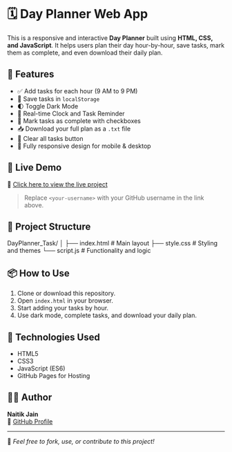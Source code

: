 
# 🗓️ Day Planner Web App

This is a responsive and interactive **Day Planner** built using **HTML, CSS, and JavaScript**. It helps users plan their day hour-by-hour, save tasks, mark them as complete, and even download their daily plan.

## 🔧 Features

- ✅ Add tasks for each hour (9 AM to 9 PM)
- 💾 Save tasks in `localStorage`
- 🌓 Toggle Dark Mode
- 🔔 Real-time Clock and Task Reminder
- 📝 Mark tasks as complete with checkboxes
- 📥 Download your full plan as a `.txt` file
- 🔄 Clear all tasks button
- 📱 Fully responsive design for mobile & desktop

## 🚀 Live Demo

🔗 [Click here to view the live project](https://naitik2701.github.io/Day_planner_Task/)

> Replace `<your-username>` with your GitHub username in the link above.

## 📁 Project Structure
DayPlanner_Task/
│
├── index.html # Main layout
├── style.css # Styling and themes
└── script.js # Functionality and logic


## 📦 How to Use

1. Clone or download this repository.
2. Open `index.html` in your browser.
3. Start adding your tasks by hour.
4. Use dark mode, complete tasks, and download your daily plan.

## 📌 Technologies Used

- HTML5
- CSS3
- JavaScript (ES6)
- GitHub Pages for Hosting

## 🙋‍♂️ Author

**Naitik Jain**  
🔗 [GitHub Profile](https://github.com/Naitik2701)

---

🌟 *Feel free to fork, use, or contribute to this project!*


